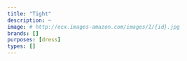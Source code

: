 ```yaml
---
title: "Tight"
description: ~
image: # http://ecx.images-amazon.com/images/I/{id}.jpg
brands: []
purposes: [dress]
types: []
---
```


